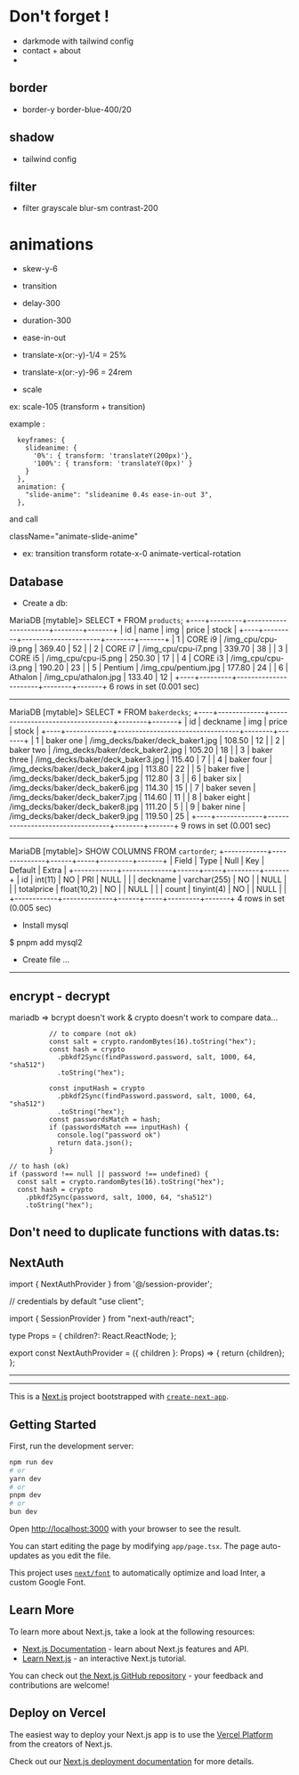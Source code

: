 # Don't forget !

- darkmode with tailwind config
- contact + about
- 

## border

- border-y border-blue-400/20

## shadow

- tailwind config

## filter

- filter grayscale blur-sm contrast-200

# animations

- skew-y-6

- transition

- delay-300

- duration-300

- ease-in-out

- translate-x(or:-y)-1/4 = 25%
- translate-x(or:-y)-96 = 24rem

- scale

ex: scale-105 (transform + transition)

example :

      keyframes: {
        slideanime: {
          '0%': { transform: 'translateY(200px)'},
          '100%': { transform: 'translateY(0px)' }
        }
      },
      animation: {
        "slide-anime": "slideanime 0.4s ease-in-out 3",
      },

and call

className="animate-slide-anime"

- ex: transition transform rotate-x-0 animate-vertical-rotation

## Database

- Create a db:

MariaDB [mytable]> SELECT * FROM `products`;
+----+---------+----------------------+--------+-------+
| id | name    | img                  | price  | stock |
+----+---------+----------------------+--------+-------+
|  1 | CORE i9 | /img_cpu/cpu-i9.png  | 369.40 |    52 |
|  2 | CORE i7 | /img_cpu/cpu-i7.png  | 339.70 |    38 |
|  3 | CORE i5 | /img_cpu/cpu-i5.png  | 250.30 |    17 |
|  4 | CORE i3 | /img_cpu/cpu-i3.png  | 190.20 |    23 |
|  5 | Pentium | /img_cpu/pentium.jpg | 177.80 |    24 |
|  6 | Athalon | /img_cpu/athalon.jpg | 133.40 |    12 |
+----+---------+----------------------+--------+-------+
6 rows in set (0.001 sec)

---

MariaDB [mytable]> SELECT * FROM `bakerdecks`;
+----+-------------+----------------------------------+--------+-------+
| id | deckname    | img                              | price  | stock |
+----+-------------+----------------------------------+--------+-------+
|  1 | baker one   | /img_decks/baker/deck_baker1.jpg | 108.50 |    12 |
|  2 | baker two   | /img_decks/baker/deck_baker2.jpg | 105.20 |    18 |
|  3 | baker three | /img_decks/baker/deck_baker3.jpg | 115.40 |     7 |
|  4 | baker four  | /img_decks/baker/deck_baker4.jpg | 113.80 |    22 |
|  5 | baker five  | /img_decks/baker/deck_baker5.jpg | 112.80 |     3 |
|  6 | baker six   | /img_decks/baker/deck_baker6.jpg | 114.30 |    15 |
|  7 | baker seven | /img_decks/baker/deck_baker7.jpg | 114.60 |    11 |
|  8 | baker eight | /img_decks/baker/deck_baker8.jpg | 111.20 |     5 |
|  9 | baker nine  | /img_decks/baker/deck_baker9.jpg | 119.50 |    25 |
+----+-------------+----------------------------------+--------+-------+
9 rows in set (0.001 sec)

---

MariaDB [mytable]> SHOW COLUMNS FROM `cartorder`;
+------------+--------------+------+-----+---------+-------+
| Field      | Type         | Null | Key | Default | Extra |
+------------+--------------+------+-----+---------+-------+
| id         | int(11)      | NO   | PRI | NULL    |       |
| deckname   | varchar(255) | NO   |     | NULL    |       |
| totalprice | float(10,2)  | NO   |     | NULL    |       |
| count      | tinyint(4)   | NO   |     | NULL    |       |
+------------+--------------+------+-----+---------+-------+
4 rows in set (0.005 sec)


- Install mysql

$ pnpm add mysql2

- Create file ...

---

## encrypt - decrypt

mariadb => bcrypt doesn't work & crypto doesn't work to compare data...

```
          // to compare (not ok)
          const salt = crypto.randomBytes(16).toString("hex");
          const hash = crypto
            .pbkdf2Sync(findPassword.password, salt, 1000, 64, "sha512")
            .toString("hex");

          const inputHash = crypto
            .pbkdf2Sync(findPassword.password, salt, 1000, 64, "sha512")
            .toString("hex");
          const passwordsMatch = hash;
          if (passwordsMatch === inputHash) {
            console.log("password ok")
            return data.json();
          }
```

```
// to hash (ok)
if (password !== null || password !== undefined) {
  const salt = crypto.randomBytes(16).toString("hex");
  const hash = crypto
    .pbkdf2Sync(password, salt, 1000, 64, "sha512")
    .toString("hex");       
```


## Don't need to duplicate functions with datas.ts:

## NextAuth

import { NextAuthProvider } from '@/session-provider';
<NextAuthProvider></NextAuthProvider>

// credentials by default
"use client";

import { SessionProvider } from "next-auth/react";

type Props = {
  children?: React.ReactNode;
};

export const NextAuthProvider = ({ children }: Props) => {
  return <SessionProvider>{children}</SessionProvider>;
};

---


---

This is a [Next.js](https://nextjs.org/) project bootstrapped with [`create-next-app`](https://github.com/vercel/next.js/tree/canary/packages/create-next-app).

## Getting Started

First, run the development server:

```bash
npm run dev
# or
yarn dev
# or
pnpm dev
# or
bun dev
```

Open [http://localhost:3000](http://localhost:3000) with your browser to see the result.

You can start editing the page by modifying `app/page.tsx`. The page auto-updates as you edit the file.

This project uses [`next/font`](https://nextjs.org/docs/basic-features/font-optimization) to automatically optimize and load Inter, a custom Google Font.

## Learn More

To learn more about Next.js, take a look at the following resources:

- [Next.js Documentation](https://nextjs.org/docs) - learn about Next.js features and API.
- [Learn Next.js](https://nextjs.org/learn) - an interactive Next.js tutorial.

You can check out [the Next.js GitHub repository](https://github.com/vercel/next.js/) - your feedback and contributions are welcome!

## Deploy on Vercel

The easiest way to deploy your Next.js app is to use the [Vercel Platform](https://vercel.com/new?utm_medium=default-template&filter=next.js&utm_source=create-next-app&utm_campaign=create-next-app-readme) from the creators of Next.js.

Check out our [Next.js deployment documentation](https://nextjs.org/docs/deployment) for more details.
